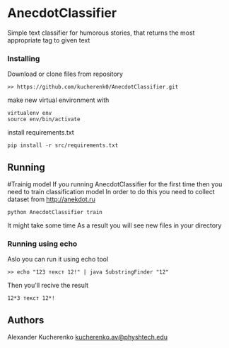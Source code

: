 # AnecdotClassifier

Simple text classifier for humorous stories, that returns the most appropriate tag to given text

### Installing

Download or clone files from repository 
```
>> https://github.com/kucherenk0/AnecdotClassifier.git
```
make new virtual environment with
```
virtualenv env
source env/bin/activate
```
install requirements.txt
```
pip install -r src/requirements.txt
```
## Running 

#Trainig model
If you running AnecdotClassifier for the first time then you need to train classification model 
In order to do this you need to collect dataset from http://anekdot.ru

```
python AnecdotClassifier train 
```
It might take some time
As a result you will see new files in your directory 

### Running using echo

Aslo you can run it using echo tool

```
>> echo "123 текст 12!" | java SubstringFinder "12"
```
Then you'll recive the result
```
12*3 текст 12*!
```

## Authors

Alexander Kucherenko kucherenko.av@physhtech.edu


